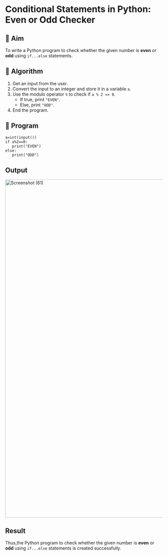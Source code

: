 # Conditional Statements in Python: Even or Odd Checker

## 🎯 Aim
To write a Python program to check whether the given number is **even** or **odd** using `if...else` statements.

## 🧠 Algorithm
1. Get an input from the user.
2. Convert the input to an integer and store it in a variable `a`.
3. Use the modulo operator `%` to check if `a % 2 == 0`.
   - If true, print `"EVEN"`.
   - Else, print `"ODD"`.
4. End the program.

## 🧾 Program
```
a=int(input())
if a%2==0:
   print("EVEN")
else:
   print("ODD")
```
## Output
<img width="1920" height="1080" alt="Screenshot (61)" src="https://github.com/user-attachments/assets/e8951315-0b50-48a9-a56a-f74538504295" />


## Result
Thus,the Python program to check whether the given number is **even** or **odd** using `if...else` statements is created successfully.
